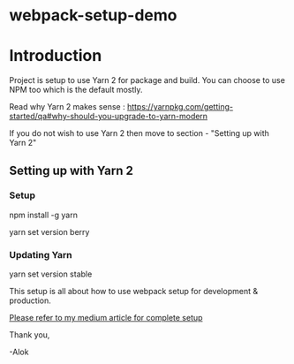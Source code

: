# webpack-setup-demo

# Introduction

Project is setup to use Yarn 2 for package and build. You can choose to use NPM too which is the default mostly.

Read why Yarn 2 makes sense : https://yarnpkg.com/getting-started/qa#why-should-you-upgrade-to-yarn-modern

If you do not wish to use Yarn 2 then move to section - "Setting up with Yarn 2"

## Setting up with Yarn 2

### Setup

npm install -g yarn

yarn set version berry

### Updating Yarn

yarn set version stable

This setup is all about how to use webpack setup for development & production.

[Please refer to my medium article for complete setup](https://ideas.byteridge.com/webpack-bundle-your-frontend-apps/)

Thank you,

-Alok
